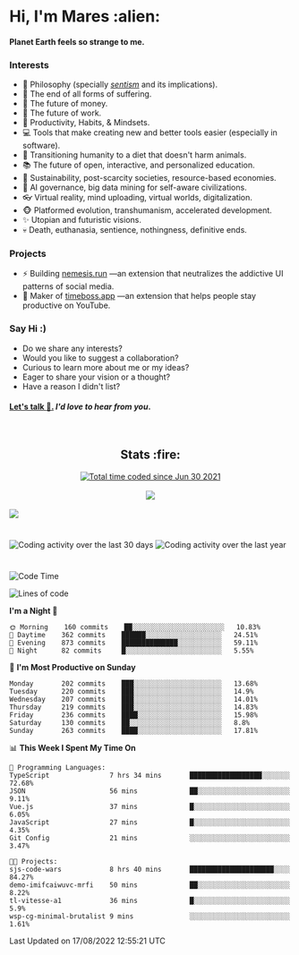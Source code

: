 <h1>Hi, I'm Mares :alien:</h1>

#### Planet Earth feels so strange to me.

### **Interests**

- 🌊 Philosophy (specially [_sentism_][sentismmedium] and its implications).
- 🎯 The end of all forms of suffering.
- 💸 The future of money.
- 💼 The future of work.
- 🧠 Productivity, Habits, & Mindsets.
- 💻 Tools that make creating new and better tools easier (especially in software).
- 🥗 Transitioning humanity to a diet that doesn't harm animals.
- 📚 The future of open, interactive, and personalized education.
- 🌱 Sustainability, post-scarcity societies, resource-based economies.
- 🤖 AI governance, big data mining for self-aware civilizations.
- 👓 Virtual reality, mind uploading, virtual worlds, digitalization.
- 🐵 Platformed evolution, transhumanism, accelerated development.
- ✨ Utopian and futuristic visions.
- 💀 Death, euthanasia, sentience, nothingness, definitive ends.


### **Projects**

- ⚡ Building [nemesis.run](https://chrome.google.com/webstore/detail/nemesis-%E2%80%93-humane-design-f/blfbbifgjgikekfochleknjcopefifgo?hl=en) —an extension that neutralizes the addictive UI patterns of social media.
- 💎 Maker of [timeboss.app](https://timeboss.app) —an extension that helps people stay productive on YouTube.


### **Say Hi :)**

- Do we share any interests?
- Would you like to suggest a collaboration?
- Curious to learn more about me or my ideas?
- Eager to share your vision or a thought?
- Have a reason I didn't list?

#### [Let's talk :wave:.](mailto:mareszhar@gmail.com) _I'd love to hear from you_.

[sentismmedium]: https://medium.com/@mareszhar/born-a-prisoner-a-reflection-about-life-its-struggles-and-a-plan-to-escape-d8566ce9b026

<br>

<h2 align="center">Stats :fire:</h2>

<div align="center">
  <a href="https://wakatime.com/@cfdc0e0d-4860-4b62-9ff0-cb659185525e">
    <img src="https://wakatime.com/badge/user/cfdc0e0d-4860-4b62-9ff0-cb659185525e.svg" alt="Total time coded since Jun 30 2021" />
  </a>
</div>

<br>

<!-- 
Add or remove this: 
&dates=B1AAB3FF 
...or this...
&date_format=M%20j%5B%2C%20Y%5D
from the *streak stats URL below* if they get bugged and aren't updating: 
-->

<div align="center">
  <img src="https://github-readme-streak-stats.herokuapp.com?user=mareszhar&theme=black-ice&hide_border=true&stroke=FFFFFF15&ring=DF8FFE&fire=DF8FFE&currStreakLabel=DF8FFE&background=1A232A&currStreakNum=86FFAB&dates=B1AAB3FF&date_format=M%20j%5B%2C%20Y%5D">
</div>

<br>

<img src="https://activity-graph.herokuapp.com/graph?username=mareszhar&theme=nord&bg_color=00000000&color=979797&line=DF8FFE&point=00000000&area=true&hide_border=true">

<br>

<h1></h1>

<img src="https://wakatime.com/share/@mares/5df0ff02-9c79-41b4-b540-51dc9c65a57b.svg" alt="Coding activity over the last 30 days" />
<img src="https://wakatime.com/share/@mares/ea89ba71-f374-40af-930c-e0655909fe37.svg" alt="Coding activity over the last year" />

<h1></h1>

<!--START_SECTION:waka-->
![Code Time](http://img.shields.io/badge/Code%20Time-586%20hrs%2019%20mins-blue)

![Lines of code](https://img.shields.io/badge/From%20Hello%20World%20I%27ve%20Written-151%20Thousand%20lines%20of%20code-blue)

**I'm a Night 🦉** 

```text
🌞 Morning    160 commits    ██░░░░░░░░░░░░░░░░░░░░░░░   10.83% 
🌆 Daytime    362 commits    ██████░░░░░░░░░░░░░░░░░░░   24.51% 
🌃 Evening    873 commits    ██████████████░░░░░░░░░░░   59.11% 
🌙 Night      82 commits     █░░░░░░░░░░░░░░░░░░░░░░░░   5.55%

```
📅 **I'm Most Productive on Sunday** 

```text
Monday       202 commits    ███░░░░░░░░░░░░░░░░░░░░░░   13.68% 
Tuesday      220 commits    ███░░░░░░░░░░░░░░░░░░░░░░   14.9% 
Wednesday    207 commits    ███░░░░░░░░░░░░░░░░░░░░░░   14.01% 
Thursday     219 commits    ███░░░░░░░░░░░░░░░░░░░░░░   14.83% 
Friday       236 commits    ████░░░░░░░░░░░░░░░░░░░░░   15.98% 
Saturday     130 commits    ██░░░░░░░░░░░░░░░░░░░░░░░   8.8% 
Sunday       263 commits    ████░░░░░░░░░░░░░░░░░░░░░   17.81%

```


📊 **This Week I Spent My Time On** 

```text
💬 Programming Languages: 
TypeScript               7 hrs 34 mins       ██████████████████░░░░░░░   72.68% 
JSON                     56 mins             ██░░░░░░░░░░░░░░░░░░░░░░░   9.11% 
Vue.js                   37 mins             █░░░░░░░░░░░░░░░░░░░░░░░░   6.05% 
JavaScript               27 mins             █░░░░░░░░░░░░░░░░░░░░░░░░   4.35% 
Git Config               21 mins             ░░░░░░░░░░░░░░░░░░░░░░░░░   3.47%

🐱‍💻 Projects: 
sjs-code-wars            8 hrs 40 mins       █████████████████████░░░░   84.27% 
demo-imifcaiwuvc-mrfi    50 mins             ██░░░░░░░░░░░░░░░░░░░░░░░   8.22% 
tl-vitesse-a1            36 mins             █░░░░░░░░░░░░░░░░░░░░░░░░   5.9% 
wsp-cg-minimal-brutalist 9 mins              ░░░░░░░░░░░░░░░░░░░░░░░░░   1.61%

```


 Last Updated on 17/08/2022 12:55:21 UTC
<!--END_SECTION:waka-->
